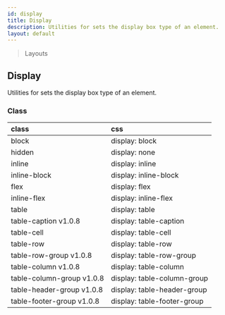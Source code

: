 ```yaml
---
id: display
title: Display
description: Utilities for sets the display box type of an element.
layout: default
---
```


> Layouts

## Display

Utilities for sets the display box type of an element.

### Class

| <span class="px-3 py-1 text-white bg-charcoal-100 rounded-full">class</span> | <span class="px-3 py-1 text-white bg-charcoal-100 rounded-full">css</span> |
|:--|:--|
| block | display: block |
| hidden | display: none |
| inline | display: inline |
| inline-block | display: inline-block |
| flex | display: flex |
| inline-flex | display: inline-flex |
| table | display: table |
| table-caption <span class="ml-1 px-2 py-1 text-sm text-gray-600 bg-gray-300">v1.0.8</span> | display: table-caption |
| table-cell | display: table-cell |
| table-row | display: table-row |
| table-row-group <span class="ml-1 px-2 py-1 text-sm text-gray-600 bg-gray-300">v1.0.8</span> | display: table-row-group |
| table-column <span class="ml-1 px-2 py-1 text-sm text-gray-600 bg-gray-300">v1.0.8</span> | display: table-column |
| table-column-group <span class="ml-1 px-2 py-1 text-sm text-gray-600 bg-gray-300">v1.0.8</span> | display: table-column-group |
| table-header-group <span class="ml-1 px-2 py-1 text-sm text-gray-600 bg-gray-300">v1.0.8</span> | display: table-header-group |
| table-footer-group <span class="ml-1 px-2 py-1 text-sm text-gray-600 bg-gray-300">v1.0.8</span> | display: table-footer-group |

